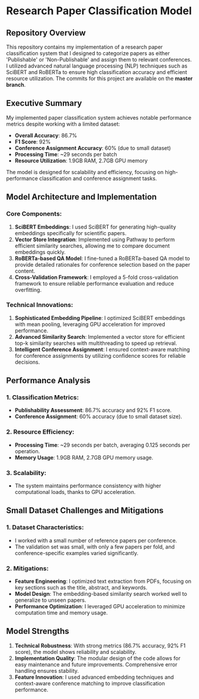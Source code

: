 # Research Paper Classification Model

## Repository Overview

This repository contains my implementation of a research paper classification system that I designed to categorize papers as either 'Publishable' or 'Non-Publishable' and assign them to relevant conferences. I utilized advanced natural language processing (NLP) techniques such as SciBERT and RoBERTa to ensure high classification accuracy and efficient resource utilization. The commits for this project are available on the **master branch**.

## Executive Summary

My implemented paper classification system achieves notable performance metrics despite working with a limited dataset:

- **Overall Accuracy**: 86.7%
- **F1 Score**: 92%
- **Conference Assignment Accuracy**: 60% (due to small dataset)
- **Processing Time**: ~29 seconds per batch
- **Resource Utilization**: 1.9GB RAM, 2.7GB GPU memory

The model is designed for scalability and efficiency, focusing on high-performance classification and conference assignment tasks.

## Model Architecture and Implementation

### Core Components:
1. **SciBERT Embeddings**: I used SciBERT for generating high-quality embeddings specifically for scientific papers.
2. **Vector Store Integration**: Implemented using Pathway to perform efficient similarity searches, allowing me to compare document embeddings quickly.
3. **RoBERTa-based QA Model**: I fine-tuned a RoBERTa-based QA model to provide detailed rationales for conference selection based on the paper content.
4. **Cross-Validation Framework**: I employed a 5-fold cross-validation framework to ensure reliable performance evaluation and reduce overfitting.

### Technical Innovations:
1. **Sophisticated Embedding Pipeline**: I optimized SciBERT embeddings with mean pooling, leveraging GPU acceleration for improved performance.
2. **Advanced Similarity Search**: Implemented a vector store for efficient top-k similarity searches with multithreading to speed up retrieval.
3. **Intelligent Conference Assignment**: I ensured context-aware matching for conference assignments by utilizing confidence scores for reliable decisions.

## Performance Analysis

### 1. Classification Metrics:
- **Publishability Assessment**: 86.7% accuracy and 92% F1 score.
- **Conference Assignment**: 60% accuracy (due to small dataset size).

### 2. Resource Efficiency:
- **Processing Time**: ~29 seconds per batch, averaging 0.125 seconds per operation.
- **Memory Usage**: 1.9GB RAM, 2.7GB GPU memory usage.

### 3. Scalability:
- The system maintains performance consistency with higher computational loads, thanks to GPU acceleration.

## Small Dataset Challenges and Mitigations

### 1. Dataset Characteristics:
- I worked with a small number of reference papers per conference.
- The validation set was small, with only a few papers per fold, and conference-specific examples varied significantly.

### 2. Mitigations:
- **Feature Engineering**: I optimized text extraction from PDFs, focusing on key sections such as the title, abstract, and keywords.
- **Model Design**: The embedding-based similarity search worked well to generalize to unseen papers.
- **Performance Optimization**: I leveraged GPU acceleration to minimize computation time and memory usage.

## Model Strengths

1. **Technical Robustness**: With strong metrics (86.7% accuracy, 92% F1 score), the model shows reliability and scalability.
2. **Implementation Quality**: The modular design of the code allows for easy maintenance and future improvements. Comprehensive error handling ensures stability.
3. **Feature Innovation**: I used advanced embedding techniques and context-aware conference matching to improve classification performance.



